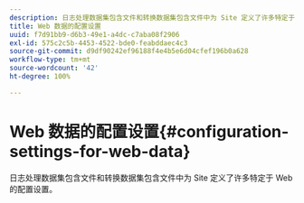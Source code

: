 ```yaml
---
description: 日志处理数据集包含文件和转换数据集包含文件中为 Site 定义了许多特定于 Web 的配置设置。
title: Web 数据的配置设置
uuid: f7d91bb9-d6b3-49e1-a4dc-c7aba08f2906
exl-id: 575c2c5b-4453-4522-bde0-feabddaec4c3
source-git-commit: d9df90242ef96188f4e4b5e6d04cfef196b0a628
workflow-type: tm+mt
source-wordcount: '42'
ht-degree: 100%

---
```


# Web 数据的配置设置{#configuration-settings-for-web-data}

日志处理数据集包含文件和转换数据集包含文件中为 Site 定义了许多特定于 Web 的配置设置。
